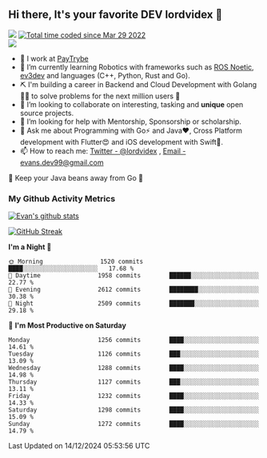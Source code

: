 ## Hi there, It's your favorite DEV lordvidex 👋
<img src="https://komarev.com/ghpvc/?username=lordvidex&label=Views&color=blue&style=plastic" /> <a href="https://wakatime.com/@0e56db35-d16b-410a-acc0-4085055304bf"><img src="https://wakatime.com/badge/user/0e56db35-d16b-410a-acc0-4085055304bf.svg" alt="Total time coded since Mar 29 2022" /></a>  
![](https://github-profile-trophy.vercel.app/?username=lordvidex)
- 🔭 I work at [PayTrybe](https://www.paytrybe.com)
- 🌱 I’m currently learning Robotics with frameworks such as [ROS Noetic](ros.org), [ev3dev](www.ev3dev.org) and languages (C++, Python, Rust and Go).
- ⛏️ I'm building a career in Backend and Cloud Development with Golang 🧙🏼 to solve problems for the next million users 🤌
- 👯 I’m looking to collaborate on interesting, tasking and **unique** open source projects.
- 🤔 I’m looking for help with Mentorship, Sponsorship or scholarship.
- 💬 Ask me about Programming with Go⚡️ and Java❤️, Cross Platform development with Flutter😍 and iOS development with Swift🚀.
- 📫 How to reach me: [Twitter - @lordvidex](https://twitter.com/lordvidex) , [Email - evans.dev99@gmail.com](mailto:evans.dev99@gmail.com?body=Hello%20Evans,)
  
    
🎤 Keep your Java beans away from Go 🌚
  
  
### My Github Activity Metrics
<div>
<!-- <a href="https://github.com/lordvidex">
  <img src="https://github-readme-stats.vercel.app/api/top-langs/?username=lordvidex&theme=light" />
</a>    -->
<!-- [![Top Langs](https://github-readme-stats.vercel.app/api/top-langs/?username=lordvidex)](https://github.com/lordvidex/)  -->
<a href="https://github.com/lordvidex">
 <img src="https://github-readme-stats.vercel.app/api?username=lordvidex&show_icons=true&theme=light&line_height=27" alt="Evan's github stats"/>
</a>
</div>

[![GitHub Streak](https://github-readme-streak-stats.herokuapp.com?user=lordvidex&theme=github-dark&hide_border=true)](https://git.io/streak-stats)

<!--
  <a href="https://github.com/iampawan/FlutterExampleApps">
    <img align="center" src="https://github-readme-stats.vercel.app/api/pin/?username=iampawan&repo=FlutterExampleApps&theme=light" />

  </a>
  <a href="https://github.com/iampawan/VelocityX">
   <img align="center" src="https://github-readme-stats.vercel.app/api/pin/?username=iampawan&repo=VelocityX&theme=light" />
  </a>
-->
<!--START_SECTION:waka-->
**I'm a Night 🦉** 

```text
🌞 Morning                1520 commits        ████░░░░░░░░░░░░░░░░░░░░░   17.68 % 
🌆 Daytime                1958 commits        ██████░░░░░░░░░░░░░░░░░░░   22.77 % 
🌃 Evening                2612 commits        ████████░░░░░░░░░░░░░░░░░   30.38 % 
🌙 Night                  2509 commits        ███████░░░░░░░░░░░░░░░░░░   29.18 % 
```
📅 **I'm Most Productive on Saturday** 

```text
Monday                   1256 commits        ████░░░░░░░░░░░░░░░░░░░░░   14.61 % 
Tuesday                  1126 commits        ███░░░░░░░░░░░░░░░░░░░░░░   13.09 % 
Wednesday                1288 commits        ████░░░░░░░░░░░░░░░░░░░░░   14.98 % 
Thursday                 1127 commits        ███░░░░░░░░░░░░░░░░░░░░░░   13.11 % 
Friday                   1232 commits        ████░░░░░░░░░░░░░░░░░░░░░   14.33 % 
Saturday                 1298 commits        ████░░░░░░░░░░░░░░░░░░░░░   15.09 % 
Sunday                   1272 commits        ████░░░░░░░░░░░░░░░░░░░░░   14.79 % 
```



 Last Updated on 14/12/2024 05:53:56 UTC
<!--END_SECTION:waka-->
